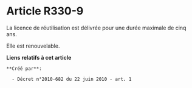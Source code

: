 # Article R330-9

La licence de réutilisation est délivrée pour une durée maximale de cinq ans. 

Elle est renouvelable.

**Liens relatifs à cet article**

	**Créé par**:

	  - Décret n°2010-682 du 22 juin 2010 - art. 1
